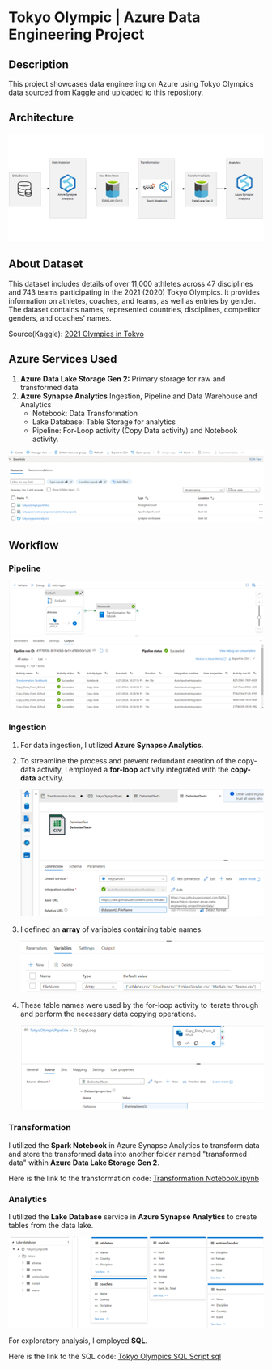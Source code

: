 # Tokyo Olympic | Azure Data Engineering Project

## Description
This project showcases data engineering on Azure using Tokyo Olympics data sourced from Kaggle and uploaded to this repository.

## Architecture
<img src="images/architecture.png">

## About Dataset
This dataset includes details of over 11,000 athletes across 47 disciplines and 743 teams participating in the 2021 (2020) Tokyo Olympics. It provides information on athletes, coaches, and teams, as well as entries by gender. The dataset contains names, represented countries, disciplines, competitor genders, and coaches' names.

Source(Kaggle): [2021 Olympics in Tokyo](https://www.kaggle.com/datasets/arjunprasadsarkhel/2021-olympics-in-tokyo)

## Azure Services Used
1. **Azure Data Lake Storage Gen 2:** Primary storage for raw and transformed data
2. **Azure Synapse Analytics** Ingestion, Pipeline and Data Warehouse and Analytics
   - Notebook: Data Transformation
   - Lake Database: Table Storage for analytics
   - Pipeline: For-Loop activity (Copy Data activity) and Notebook activity.
<img src="images/resources.png">

## Workflow
### Pipeline
<img src="images/pipeline/forloop and notebook pipeline.png">

### Ingestion
1. For data ingestion, I utilized **Azure Synapse Analytics**.
2. To streamline the process and prevent redundant creation of the copy-data activity, I employed a **for-loop** activity integrated with the **copy-data** activity.

   <img src="images/pipeline/Source_settings_for_copy_activity.png">
   
3. I defined an **array** of variables containing table names.
   
   <img src="images/pipeline/array_variables_for_loop.png">
   
4. These table names were used by the for-loop activity to iterate through and perform the necessary data copying operations.
   
   <img src="images/pipeline/copy_activity_dashboard_(source).png">

### Transformation
I utilized the **Spark Notebook** in Azure Synapse Analytics to transform data and store the transformed data into another folder named "transformed data" within **Azure Data Lake Storage Gen 2**.

Here is the link to the transformation code: [Transformation Notebook.ipynb](https://github.com/TeMakinwa/tokyo-olympic-azure-data-engineering-project/blob/main/Codes/Transformation_Notebook.ipynb)

### Analytics
I utilized the **Lake Database** service in **Azure Synapse Analytics** to create tables from the data lake.

<img src="images/analytics/lake_database_and_tables.png">

For exploratory analysis, I employed **SQL**.

Here is the link to the SQL code: [Tokyo Olympics SQL Script.sql](https://github.com/TeMakinwa/tokyo-olympic-azure-data-engineering-project/blob/main/Codes/Tokyo%20Olympics%20SQL%20Script.sql)




